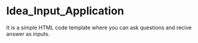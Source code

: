 # Idea_Input_Application
It is a simple HTML code template where you can ask questions and recive answer as inputs. 
